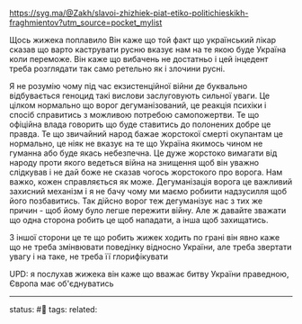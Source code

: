 https://syg.ma/@Zakh/slavoi-zhizhiek-piat-etiko-politichieskikh-fraghmientov?utm_source=pocket_mylist

Щось жижека поплавило
Він каже що той факт що український лікар сказав що варто каструвати русню вказує нам на те якою буде Україна коли переможе.
Він каже що вибачень не достатньо і цей інцедент треба розглядати так само ретельно як і злочини русні.

Я не розумію чому під час екзистенційної війни де буквально відбувається геноцид такі вислови заслуговують сильної уваги.
Це цілком нормально що ворог дегуманізований, це реакція психіки і спосіб справитись з можливою потребою самопожертви.
Те що офіційна влада говорить що буде ставитись до полонених добре це правда. Те що звичайний народ бажае жорстокої смерті окупантам це нормально, це ніяк не вказує на те що Україна якимось чином не гуманна або буде якась небезпечна.
Це дуже жорстоко вимагати від народу проти якого ведеться війна на знищення щоб він уважно слідкував і не дай боже не сказав чогось жорстокого про ворога. Нам важко, кожен справляється як може. Дегуманізація ворога це важливий захисний механізм і я не бачу чому ми маємо робиити надзусилля щоб його позбавитись.
Так дійсно ворог теж дегуманізує нас з тих же причин - щоб йому було легше пережити війну. Але ж давайте зважати що одна сторона робить це щоб нападати, а інша щоб захищатись.

З іншої сторони це те що робить жижек
ходить по грані
він явно каже що не треба змінвювати поведінку відносно України, але треба звертати увагу і на таке, не треба її глорифікувати


UPD: я послухав жижека
він каже що вважає битву України праведною, Європа має об'єднуватись

---
status: #🌾
tags: 
related: 